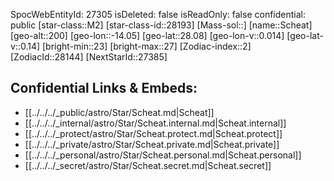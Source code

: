 ﻿---
location: [28.08,-14.05,200]
type: Star
tags:
- astro/Star

---
SpocWebEntityId: 27305
isDeleted: false
isReadOnly: false
confidential: public
[star-class::M2]
[star-class-id::28193]
[Mass-sol::]
[name::Scheat]
[geo-alt::200]
[geo-lon::-14.05]
[geo-lat::28.08]
[geo-lon-v::0.014]
[geo-lat-v::0.14]
[bright-min::23]
[bright-max::27]
[Zodiac-index::2]
[ZodiacId::28144]
[NextStarId::27385]



## Confidential Links & Embeds: 
- [[../../../_public/astro/Star/Scheat.md|Scheat]] 
- [[../../../_internal/astro/Star/Scheat.internal.md|Scheat.internal]] 
- [[../../../_protect/astro/Star/Scheat.protect.md|Scheat.protect]] 
- [[../../../_private/astro/Star/Scheat.private.md|Scheat.private]] 
- [[../../../_personal/astro/Star/Scheat.personal.md|Scheat.personal]] 
- [[../../../_secret/astro/Star/Scheat.secret.md|Scheat.secret]] 
